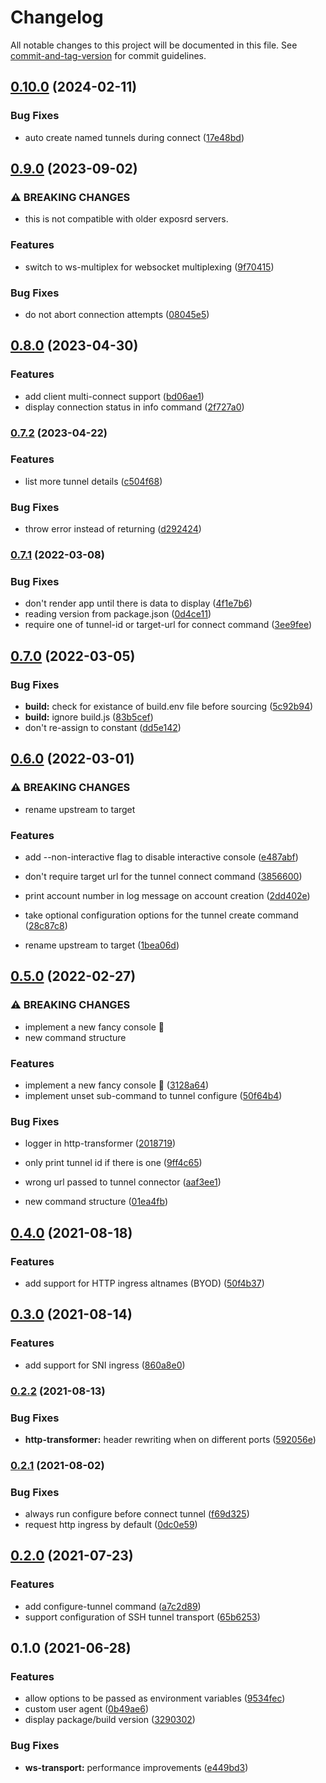# Changelog

All notable changes to this project will be documented in this file. See [commit-and-tag-version](https://github.com/absolute-version/commit-and-tag-version) for commit guidelines.

## [0.10.0](https://github.com/exposr/exposr/compare/v0.9.0...v0.10.0) (2024-02-11)


### Bug Fixes

* auto create named tunnels during connect ([17e48bd](https://github.com/exposr/exposr/commit/17e48bd00e9811b0c8286a35a3facc45520260e5))

## [0.9.0](https://github.com/exposr/exposr/compare/v0.8.0...v0.9.0) (2023-09-02)


### ⚠ BREAKING CHANGES

* this is not compatible with older exposrd servers.

### Features

* switch to ws-multiplex for websocket multiplexing ([9f70415](https://github.com/exposr/exposr/commit/9f70415ad95744ea36fa5ac2b4d0e8c3c74e4515))


### Bug Fixes

* do not abort connection attempts ([08045e5](https://github.com/exposr/exposr/commit/08045e5a7ab072898a72e92e502b79c4f0e7a506))

## [0.8.0](https://github.com/exposr/exposr-cli/compare/v0.7.2...v0.8.0) (2023-04-30)


### Features

* add client multi-connect support ([bd06ae1](https://github.com/exposr/exposr-cli/commit/bd06ae11c742e33cf95e75e99a5eebc05046c4b5))
* display connection status in info command ([2f727a0](https://github.com/exposr/exposr-cli/commit/2f727a059ed139e5399f2f1bbbca47489e0b243c))

### [0.7.2](https://github.com/exposr/exposr-cli/compare/v0.7.1...v0.7.2) (2023-04-22)


### Features

* list more tunnel details ([c504f68](https://github.com/exposr/exposr-cli/commit/c504f68270b3ffb358cd28282c999cf8d924761e))


### Bug Fixes

* throw error instead of returning ([d292424](https://github.com/exposr/exposr-cli/commit/d29242499851cdf4ad1955c4c389b3fcabc135b9))

### [0.7.1](https://github.com/exposr/exposr-cli/compare/v0.7.0...v0.7.1) (2022-03-08)


### Bug Fixes

* don't render app until there is data to display ([4f1e7b6](https://github.com/exposr/exposr-cli/commit/4f1e7b6b421e626cf594bd9316101936684d7fb9))
* reading version from package.json ([0d4ce11](https://github.com/exposr/exposr-cli/commit/0d4ce1191637a0b2735bca82c09d5d342428187a))
* require one of tunnel-id or target-url for connect command ([3ee9fee](https://github.com/exposr/exposr-cli/commit/3ee9feef2a4af89697148297534c4d5b273c352e))

## [0.7.0](https://github.com/exposr/exposr-cli/compare/v0.6.0...v0.7.0) (2022-03-05)


### Bug Fixes

* **build:** check for existance of build.env file before sourcing ([5c92b94](https://github.com/exposr/exposr-cli/commit/5c92b94f2ee2c2aff05d4d55f9d53853fa2b7f54))
* **build:** ignore build.js ([83b5cef](https://github.com/exposr/exposr-cli/commit/83b5cef27de387a18fb49d376c7ea23eeb7b523e))
* don't re-assign to constant ([dd5e142](https://github.com/exposr/exposr-cli/commit/dd5e1424bb36c5efb4227813d6fcb594e7c6a700))

## [0.6.0](https://github.com/exposr/exposr-cli/compare/v0.5.0...v0.6.0) (2022-03-01)


### ⚠ BREAKING CHANGES

* rename upstream to target

### Features

* add --non-interactive flag to disable interactive console ([e487abf](https://github.com/exposr/exposr-cli/commit/e487abf264ff9c3012c161befa61601fb11231c0))
* don't require target url for the tunnel connect command ([3856600](https://github.com/exposr/exposr-cli/commit/385660051bb5da0e70960e2bc6ee5f98805f03e0))
* print account number in log message on account creation ([2dd402e](https://github.com/exposr/exposr-cli/commit/2dd402e4989f6f0d61081ba2e1d3ac9942dd22d1))
* take optional configuration options for the tunnel create command ([28c87c8](https://github.com/exposr/exposr-cli/commit/28c87c8c5703533cdcc96c74b28519499828aef9))


* rename upstream to target ([1bea06d](https://github.com/exposr/exposr-cli/commit/1bea06d65b5974ebfbd45524e3a0c93d465084c0))

## [0.5.0](https://github.com/exposr/exposr-cli/compare/v0.4.0...v0.5.0) (2022-02-27)


### ⚠ BREAKING CHANGES

* implement a new fancy console 💄
* new command structure

### Features

* implement a new fancy console 💄 ([3128a64](https://github.com/exposr/exposr-cli/commit/3128a64307ed5463b172b1fdc08f9de8d94cd363))
* implement unset sub-command to tunnel configure ([50f64b4](https://github.com/exposr/exposr-cli/commit/50f64b4388a87b8edd57922f0f6a0e5fdce00f50))


### Bug Fixes

* logger in http-transformer ([2018719](https://github.com/exposr/exposr-cli/commit/201871972b87bf6b821fe719a867da90e5e20346))
* only print tunnel id if there is one ([9ff4c65](https://github.com/exposr/exposr-cli/commit/9ff4c6573ad97c83c8ff71e1af639a4fd8576f67))
* wrong url passed to tunnel connector ([aaf3ee1](https://github.com/exposr/exposr-cli/commit/aaf3ee18e6ef160aba4e93a8f8e5671d56e4b048))


* new command structure ([01ea4fb](https://github.com/exposr/exposr-cli/commit/01ea4fb0e0db582fd15fdf6946538d7eae88232a))

## [0.4.0](https://github.com/exposr/exposr-cli/compare/v0.3.0...v0.4.0) (2021-08-18)


### Features

* add support for HTTP ingress altnames (BYOD) ([50f4b37](https://github.com/exposr/exposr-cli/commit/50f4b373cce43414f609fdf53e55f61ed41ba093))

## [0.3.0](https://github.com/exposr/exposr-cli/compare/v0.2.2...v0.3.0) (2021-08-14)


### Features

* add support for SNI ingress ([860a8e0](https://github.com/exposr/exposr-cli/commit/860a8e0866074dd436bad9aef14ff342fd8567f4))

### [0.2.2](https://github.com/exposr/exposr-cli/compare/v0.2.1...v0.2.2) (2021-08-13)


### Bug Fixes

* **http-transformer:** header rewriting when on different ports ([592056e](https://github.com/exposr/exposr-cli/commit/592056e77fedabdaa6af772195f847df464cbb83))

### [0.2.1](https://github.com/exposr/exposr-cli/compare/v0.2.0...v0.2.1) (2021-08-02)


### Bug Fixes

* always run configure before connect tunnel ([f69d325](https://github.com/exposr/exposr-cli/commit/f69d32528f8573d7a8b8f62d52179043e2f4d54c))
* request http ingress by default ([0dc0e59](https://github.com/exposr/exposr-cli/commit/0dc0e59ea5106dcfbfd94c6afdbbae07a39c142a))

## [0.2.0](https://github.com/exposr/exposr-cli/compare/v0.1.0...v0.2.0) (2021-07-23)


### Features

* add configure-tunnel command ([a7c2d89](https://github.com/exposr/exposr-cli/commit/a7c2d8937b4530a8f8351bc106e49c3401ad4ba2))
* support configuration of SSH tunnel transport ([65b6253](https://github.com/exposr/exposr-cli/commit/65b6253ffc70d37a498f49b619f30ed4627187f4))

## 0.1.0 (2021-06-28)


### Features

* allow options to be passed as environment variables ([9534fec](https://github.com/exposr/exposr-cli/commit/9534fec6d15fd705004345e09e309172d2767f82))
* custom user agent ([0b49ae6](https://github.com/exposr/exposr-cli/commit/0b49ae60a222d7b91c73c9975cdfd747772221da))
* display package/build version ([3290302](https://github.com/exposr/exposr-cli/commit/3290302a35f1cb27cf41f98f31b19abad263315b))


### Bug Fixes

* **ws-transport:** performance improvements ([e449bd3](https://github.com/exposr/exposr-cli/commit/e449bd3e7117e57b7878be971131e07c0ebbcba9))

